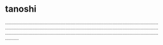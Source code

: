 # tanoshi

...............................................................................................................................................................................................................................................................................................................................................................................................